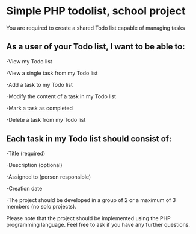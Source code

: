 # Simple PHP todolist, school project
You are required to create a shared Todo list capable of managing tasks

## As a user of your Todo list, I want to be able to:

-View my Todo list

-View a single task from my Todo list

-Add a task to my Todo list

-Modify the content of a task in my Todo list

-Mark a task as completed

-Delete a task from my Todo list

## Each task in my Todo list should consist of:

-Title (required)

-Description (optional)

-Assigned to (person responsible)

-Creation date

-The project should be developed in a group of 2 or a maximum of 3 members (no solo projects).

Please note that the project should be implemented using the PHP programming language.
Feel free to ask if you have any further questions.
